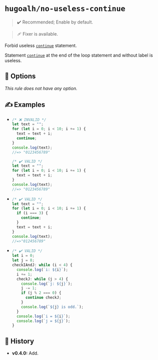 # `hugoalh/no-useless-continue`

> ✔️ Recommended; Enable by default.

> 🩹 Fixer is available.

Forbid useless [`continue`][ecmascript-continue] statement.

Statement [`continue`][ecmascript-continue] at the end of the loop statement and without label is useless.

## 🔧 Options

*This rule does not have any option.*

## ✍️ Examples

- ```ts
  /* ❌ INVALID */
  let text = "";
  for (let i = 0; i < 10; i += 1) {
    text = text + i;
    continue;
  }
  console.log(text);
  //=> "0123456789"

  /* ✔️ VALID */
  let text = "";
  for (let i = 0; i < 10; i += 1) {
    text = text + i;
  }
  console.log(text);
  //=> "0123456789"
  ```
- ```ts
  /* ✔️ VALID */
  let text = "";
  for (let i = 0; i < 10; i += 1) {
    if (i === 3) {
      continue;
    }
    text = text + i;
  }
  console.log(text);
  //=>"012456789"
  ```
- ```ts
  /* ✔️ VALID */
  let i = 0;
  let j = 8;
  checkIAndJ: while (i < 4) {
    console.log(`i: ${i}`);
    i += 1;
    checkJ: while (j > 4) {
      console.log(`j: ${j}`);
      j -= 1;
      if (j % 2 === 0) {
        continue checkJ;
      }
      console.log(`${j} is odd.`);
    }
    console.log(`i = ${i}`);
    console.log(`j = ${j}`);
  }
  ```

## 📜 History

- **v0.4.0:** Add.

[ecmascript-continue]: https://developer.mozilla.org/en-US/docs/Web/JavaScript/Reference/Statements/continue
